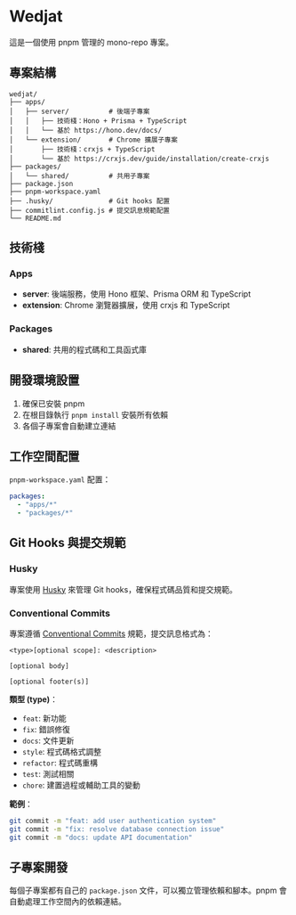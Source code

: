 # Wedjat

這是一個使用 pnpm 管理的 mono-repo 專案。

## 專案結構

```
wedjat/
├── apps/
│   ├── server/          # 後端子專案
│   │   ├── 技術棧：Hono + Prisma + TypeScript
│   │   └── 基於 https://hono.dev/docs/
│   └── extension/       # Chrome 擴展子專案
│       ├── 技術棧：crxjs + TypeScript
│       └── 基於 https://crxjs.dev/guide/installation/create-crxjs
├── packages/
│   └── shared/          # 共用子專案
├── package.json
├── pnpm-workspace.yaml
├── .husky/              # Git hooks 配置
├── commitlint.config.js # 提交訊息規範配置
└── README.md
```

## 技術棧

### Apps

- **server**: 後端服務，使用 Hono 框架、Prisma ORM 和 TypeScript
- **extension**: Chrome 瀏覽器擴展，使用 crxjs 和 TypeScript

### Packages

- **shared**: 共用的程式碼和工具函式庫

## 開發環境設置

1. 確保已安裝 pnpm
2. 在根目錄執行 `pnpm install` 安裝所有依賴
3. 各個子專案會自動建立連結

## 工作空間配置

`pnpm-workspace.yaml` 配置：

```yaml
packages:
  - "apps/*"
  - "packages/*"
```

## Git Hooks 與提交規範

### Husky

專案使用 [Husky](https://typicode.github.io/husky/get-started.html) 來管理 Git hooks，確保程式碼品質和提交規範。

### Conventional Commits

專案遵循 [Conventional Commits](https://www.conventionalcommits.org/en/v1.0.0-beta.2/) 規範，提交訊息格式為：

```
<type>[optional scope]: <description>

[optional body]

[optional footer(s)]
```

**類型 (type)**：

- `feat`: 新功能
- `fix`: 錯誤修復
- `docs`: 文件更新
- `style`: 程式碼格式調整
- `refactor`: 程式碼重構
- `test`: 測試相關
- `chore`: 建置過程或輔助工具的變動

**範例**：

```bash
git commit -m "feat: add user authentication system"
git commit -m "fix: resolve database connection issue"
git commit -m "docs: update API documentation"
```

## 子專案開發

每個子專案都有自己的 `package.json` 文件，可以獨立管理依賴和腳本。pnpm 會自動處理工作空間內的依賴連結。
